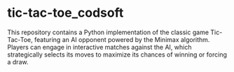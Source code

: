 # tic-tac-toe_codsoft
This repository contains a Python implementation of the classic game Tic-Tac-Toe, featuring an AI opponent powered by the Minimax algorithm. Players can engage in interactive matches against the AI, which strategically selects its moves to maximize its chances of winning or forcing a draw. 

